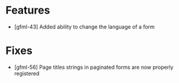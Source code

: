# Features
* [gfml-43] Added ability to change the language of a form

# Fixes
* [gfml-56] Page titles strings in paginated forms are now properly registered
